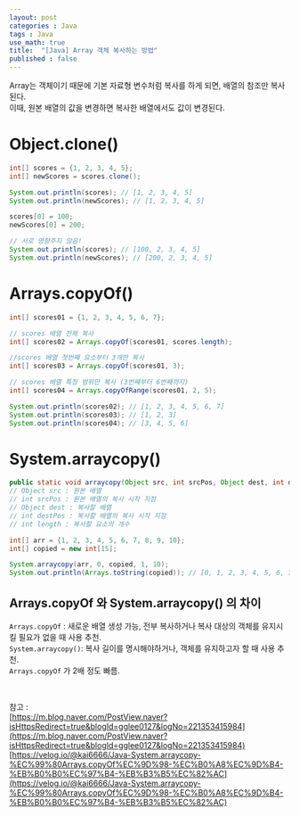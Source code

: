 ```yaml
---
layout: post
categories : Java
tags : Java
use_math: true
title:  "[Java] Array 객체 복사하는 방법"
published : false
---
```


Array는 객체이기 때문에 기본 자료형 변수처럼 복사를 하게 되면, 배열의 참조만 복사된다.    
이때, 원본 배열의 값을 변경하면 복사한 배열에서도 값이 변경된다.   

# Object.clone()
```java 
int[] scores = {1, 2, 3, 4, 5}; 
int[] newScores = scores.clone(); 

System.out.println(scores); // [1, 2, 3, 4, 5]
System.out.println(newScores); // [1, 2, 3, 4, 5]

scores[0] = 100; 
newScores[0] = 200; 

// 서로 영향주지 않음! 
System.out.println(scores); // [100, 2, 3, 4, 5]
System.out.println(newScores); // [200, 2, 3, 4, 5]
```

# Arrays.copyOf()
```java 
int[] scores01 = {1, 2, 3, 4, 5, 6, 7}; 

// scores 배열 전체 복사 
int[] scores02 = Arrays.copyOf(scores01, scores.length);

//scores 배열 첫번째 요소부터 3개만 복사 
int[] scores03 = Arrays.copyOf(scores01, 3); 

// scores 배열 특정 범위만 복사 (3번째부터 6번째까지)
int[] scores04 = Arrays.copyOfRange(scores01, 2, 5); 

System.out.println(scores02); // [1, 2, 3, 4, 5, 6, 7]
System.out.println(scores03); // [1, 2, 3]
System.out.println(scores04); // [3, 4, 5, 6]
```

# System.arraycopy()
```java 
public static void arraycopy(Object src, int srcPos, Object dest, int destPos, int length)
// Object src : 원본 배열 
// int srcPos : 원본 배열의 복사 시작 지점
// Object dest : 복사할 배열 
// int destPos : 복사할 배열의 복사 시작 지점 
// int length : 복사할 요소의 개수 
```

```java 
int[] arr = {1, 2, 3, 4, 5, 6, 7, 8, 9, 10}; 
int[] copied = new int[15]; 

System.arraycopy(arr, 0, copied, 1, 10); 
System.out.println(Arrays.toString(copied)); // [0, 1, 2, 3, 4, 5, 6, 7, 8, 9, 10, 0, 0, 0, 0]
```
## Arrays.copyOf 와 System.arraycopy() 의 차이 

`Arrays.copyOf` : 새로운 배열 생성 가능, 전부 복사하거나 복사 대상의 객체를 유지시킬 필요가 없을 때 사용 추천.    
`System.arraycopy()`: 복사 길이를 명시해야하거나, 객체를 유지하고자 할 때 사용 추천.     
`Arrays.copyOf` 가 2배 정도 빠름. 

<br>

참고 :     
[https://m.blog.naver.com/PostView.naver?isHttpsRedirect=true&blogId=gglee0127&logNo=221353415984](https://m.blog.naver.com/PostView.naver?isHttpsRedirect=true&blogId=gglee0127&logNo=221353415984)      
[https://velog.io/@kai6666/Java-System.arraycopy-%EC%99%80Arrays.copyOf%EC%9D%98-%EC%B0%A8%EC%9D%B4-%EB%B0%B0%EC%97%B4-%EB%B3%B5%EC%82%AC](https://velog.io/@kai6666/Java-System.arraycopy-%EC%99%80Arrays.copyOf%EC%9D%98-%EC%B0%A8%EC%9D%B4-%EB%B0%B0%EC%97%B4-%EB%B3%B5%EC%82%AC)
